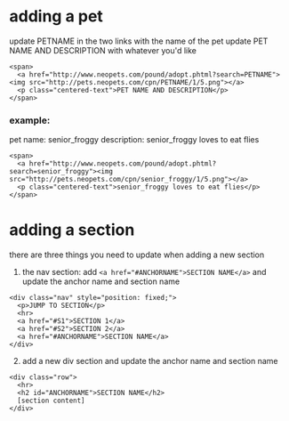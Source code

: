 # adding a pet
update PETNAME in the two links with the name of the pet
update PET NAME AND DESCRIPTION with whatever you'd like
```
<span>
  <a href="http://www.neopets.com/pound/adopt.phtml?search=PETNAME"><img src="http://pets.neopets.com/cpn/PETNAME/1/5.png"></a>
  <p class="centered-text">PET NAME AND DESCRIPTION</p>
</span>
```
### example:
pet name: senior_froggy
description: senior_froggy loves to eat flies
```
<span>
  <a href="http://www.neopets.com/pound/adopt.phtml?search=senior_froggy"><img src="http://pets.neopets.com/cpn/senior_froggy/1/5.png"></a>
  <p class="centered-text">senior_froggy loves to eat flies</p>
</span>
```
# adding a section
there are three things you need to update when adding a new section
1. the nav section: add `<a href="#ANCHORNAME">SECTION NAME</a>` and update the anchor name and section name
```
<div class="nav" style="position: fixed;">
  <p>JUMP TO SECTION</p>
  <hr>
  <a href="#S1">SECTION 1</a>
  <a href="#S2">SECTION 2</a>
  <a href="#ANCHORNAME">SECTION NAME</a>
</div>
```
2. add a new div section and update the anchor name and section name
```
<div class="row">
  <hr>
  <h2 id="ANCHORNAME">SECTION NAME</h2>
  [section content]
</div>
```
